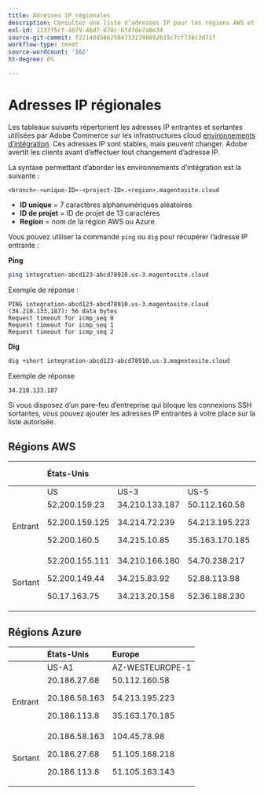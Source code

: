 ```yaml
---
title: Adresses IP régionales
description: Consultez une liste d’adresses IP pour les régions AWS et Azure utilisées par Adobe Commerce sur les infrastructures cloud pour les environnements d’intégration.
exl-id: 1137f5cf-4879-46d7-878c-bf47de7a0e34
source-git-commit: f2214dd56625847132298892635c7cf738c3d71f
workflow-type: tm+mt
source-wordcount: '162'
ht-degree: 0%

---
```


# Adresses IP régionales

Les tableaux suivants répertorient les adresses IP entrantes et sortantes utilisées par Adobe Commerce sur les infrastructures cloud [environnements d’intégration](../architecture/pro-architecture.md#integration-environment). Ces adresses IP sont stables, mais peuvent changer. Adobe avertit les clients avant d’effectuer tout changement d’adresse IP.

La syntaxe permettant d’aborder les environnements d’intégration est la suivante :

```text
<branch>-<unique-ID>-<project-ID>.<region>.magentosite.cloud
```

- **ID unique** = 7 caractères alphanumériques aléatoires
- **ID de projet** = ID de projet de 13 caractères
- **Region** = nom de la région AWS ou Azure

Vous pouvez utiliser la commande `ping` ou `dig` pour récupérer l’adresse IP entrante :

**Ping**

```bash
ping integration-abcd123-abcd78910.us-3.magentosite.cloud
```

Exemple de réponse :

```console
PING integration-abcd123-abcd78910.us-3.magentosite.cloud (34.210.133.187): 56 data bytes
Request timeout for icmp_seq 0
Request timeout for icmp_seq 1
Request timeout for icmp_seq 2
```

**Dig**

```bash
dig +short integration-abcd123-abcd78910.us-3.magentosite.cloud
```

Exemple de réponse

```bash
34.210.133.187
```

Si vous disposez d’un pare-feu d’entreprise qui bloque les connexions SSH sortantes, vous pouvez ajouter les adresses IP entrantes à votre place sur la liste autorisée.

## Régions AWS

|     | États-Unis |       |      | Europe |      |      |      | Asie-Pacifique |
| --- | :------------ | :---- | :--- | :----- | :--- | :--- | :--- | :----------- |
|     | US | US-3 | US-5 | UE | UE-3 | EU-5 | UE-6 | AP-3 |
| Entrant | <!--US-->52.200.159.23<p>52.200.159.125<p>52.200.160.5 | <!--US-3-->34.210.133.187<p>34.214.72.239<p>34.215.10.85 | <!--US-5-->50.112.160.58<p>54.213.195.223<p>35.163.170.185 | <!--EU-->52.209.44.44<p>52.209.23.96<p>52.51.117.101 | <!--EU-3-->34.240.75.192<p>34.251.110.37<p>52.19.113.35 | <!--EU-5-->35.157.81.88<p>3.122.198.131<p>52.28.102.195 | <!--EU-6-->35.181.23.47<p>35.181.24.165<p>35.180.237.48 | <!--AP-3-->52.65.39.201<p>52.65.10.202<p>52.65.30.37 |
| Sortant | <!--US-->52.200.155.111<p>52.200.149.44<p>50.17.163.75 | <!--US-3-->34.210.166.180<p>34.215.83.92<p>34.213.20.158 | <!--US-5-->54.70.238.217<p>52.88.113.98<p>52.36.188.230 | <!--EU-->52.51.163.159<p>52.209.44.60<p>52.208.156.247 | <!--EU-3-->34.240.57.142<p>52.16.140.48<p>52.209.134.55 | <!--EU-5-->3.121.163.221<p>3.121.79.229<p>18.197.3.230 | <!--EU-6-->52.47.155.26<p>35.181.0.157<p>35.181.12.15 | <!--AP-3-->52.65.143.178<p>13.54.80.197<p>52.62.224.4 |

## Régions Azure

|          | États-Unis | Europe |
| -------- | :-------------- | :-------------- |
|          | US-A1 | AZ-WESTEUROPE-1 |
| Entrant | <!--US-A1--> 20.186.27.68<p>20.186.58.163<p>20.186.113.8 | <!--AZ-W-1-->50.112.160.58<p>54.213.195.223<p>35.163.170.185 |
| Sortant | <!--US-A1-->20.186.58.163<p>20.186.27.68<p>20.186.113.8 | <!--AZ-W-1-->104.45.78.98<p>51.105.168.218<p>51.105.163.143 |
